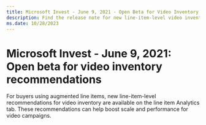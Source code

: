 ```yaml
---
title: Microsoft Invest - June 9, 2021 - Open Beta for Video Inventory Recommendations
description: Find the release note for new line-item-level video inventory recommendations that have been introduced.
ms.date: 10/28/2023
---
```


# Microsoft Invest - June 9, 2021: Open beta for video inventory recommendations

For buyers using augmented line items, new line-item-level recommendations for video inventory are available on the line item Analytics tab. These recommendations can help boost scale and performance for video campaigns.

